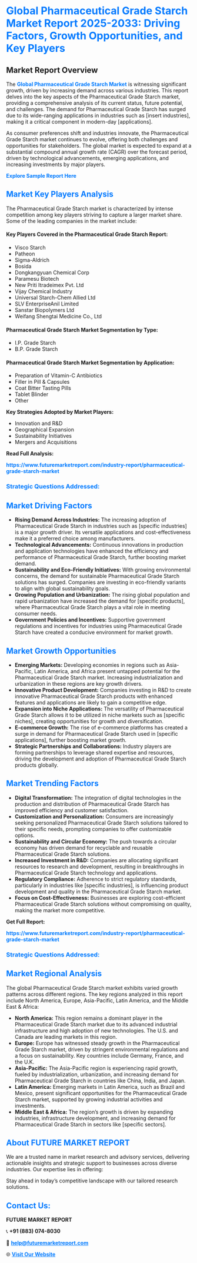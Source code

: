 <h1 style="color: #007BFF;">Global Pharmaceutical Grade Starch Market Report 2025-2033: Driving Factors, Growth Opportunities, and Key Players</h1>

<section id="overview">
<h2>Market Report Overview</h2>
<p>The <a href="https://www.futuremarketreport.com/industry-report/pharmaceutical-grade-starch-market" style="color: #007BFF; text-decoration: none;"><strong>Global Pharmaceutical Grade Starch Market</strong></a> is witnessing significant growth, driven by increasing demand across various industries. This report delves into the key aspects of the Pharmaceutical Grade Starch market, providing a comprehensive analysis of its current status, future potential, and challenges. The demand for Pharmaceutical Grade Starch has surged due to its wide-ranging applications in industries such as [insert industries], making it a critical component in modern-day [applications].</p>
<p>As consumer preferences shift and industries innovate, the Pharmaceutical Grade Starch market continues to evolve, offering both challenges and opportunities for stakeholders. The global market is expected to expand at a substantial compound annual growth rate (CAGR) over the forecast period, driven by technological advancements, emerging applications, and increasing investments by major players.</p>
</section>

<section id="overview">
<p><a href="https://www.futuremarketreport.com/request-sample/reportId=102261" style="color: #007BFF; text-decoration: none;"><strong>Explore Sample Report Here</strong></a></p>
</section>

<section id="key-players">
<h2 style="color: #007BFF;">Market Key Players Analysis</h2>
<p>The Pharmaceutical Grade Starch market is characterized by intense competition among key players striving to capture a larger market share. Some of the leading companies in the market include:</p>
<h4>Key Players Covered in the Pharmaceutical Grade Starch Report:</h4>
<ul><li>Visco Starch</li><li>Patheon</li><li>Sigma-Aldrich</li><li>Bosida</li><li>Dongkangyuan Chemical Corp</li><li>Paramesu Biotech</li><li>New Priti Itradeimex Pvt. Ltd</li><li>Vijay Chemical Industry</li><li>Universal Starch-Chem Allied Ltd</li><li>SLV EnterpriseAnil Limited</li><li>Sanstar Biopolymers Ltd</li><li>Weifang Shengtai Medicine Co., Ltd</li></ul>
<h4>Pharmaceutical Grade Starch Market Segmentation by Type:</h4>
<ul><li>I.P. Grade Starch</li><li>B.P. Grade Starch</li></ul>

<h4>Pharmaceutical Grade Starch Market Segmentation by Application:</h4>
<ul><li>Preparation of Vitamin-C Antibiotics</li><li>Filler in Pill &amp; Capsules</li><li>Coat Bitter Tasting Pills</li><li>Tablet Blinder</li><li>Other</li></ul>
<p><strong>Key Strategies Adopted by Market Players:</strong></p>
<ul>
<li>Innovation and R&D</li>
<li>Geographical Expansion</li>
<li>Sustainability Initiatives</li>
<li>Mergers and Acquisitions</li>
</ul>
</section>

<section>
<p><strong>Read Full Analysis: </strong></p><a href="https://www.futuremarketreport.com/industry-report/pharmaceutical-grade-starch-market" style="color: #007BFF; text-decoration: none;"><strong>https://www.futuremarketreport.com/industry-report/pharmaceutical-grade-starch-market</strong></a>
<h3 style="color: #007BFF;">Strategic Questions Addressed:</h3>
</section>

<section id="driving-factors">
<h2 style="color: #007BFF;">Market Driving Factors</h2>
<ul>
<li><strong>Rising Demand Across Industries:</strong> The increasing adoption of Pharmaceutical Grade Starch in industries such as [specific industries] is a major growth driver. Its versatile applications and cost-effectiveness make it a preferred choice among manufacturers.</li>
<li><strong>Technological Advancements:</strong> Continuous innovations in production and application technologies have enhanced the efficiency and performance of Pharmaceutical Grade Starch, further boosting market demand.</li>
<li><strong>Sustainability and Eco-Friendly Initiatives:</strong> With growing environmental concerns, the demand for sustainable Pharmaceutical Grade Starch solutions has surged. Companies are investing in eco-friendly variants to align with global sustainability goals.</li>
<li><strong>Growing Population and Urbanization:</strong> The rising global population and rapid urbanization have increased the demand for [specific products], where Pharmaceutical Grade Starch plays a vital role in meeting consumer needs.</li>
<li><strong>Government Policies and Incentives:</strong> Supportive government regulations and incentives for industries using Pharmaceutical Grade Starch have created a conducive environment for market growth.</li>
</ul>
</section>

<section id="growth-opportunities">
<h2 style="color: #007BFF;">Market Growth Opportunities</h2>
<ul>
<li><strong>Emerging Markets:</strong> Developing economies in regions such as Asia-Pacific, Latin America, and Africa present untapped potential for the Pharmaceutical Grade Starch market. Increasing industrialization and urbanization in these regions are key growth drivers.</li>
<li><strong>Innovative Product Development:</strong> Companies investing in R&D to create innovative Pharmaceutical Grade Starch products with enhanced features and applications are likely to gain a competitive edge.</li>
<li><strong>Expansion into Niche Applications:</strong> The versatility of Pharmaceutical Grade Starch allows it to be utilized in niche markets such as [specific niches], creating opportunities for growth and diversification.</li>
<li><strong>E-commerce Growth:</strong> The rise of e-commerce platforms has created a surge in demand for Pharmaceutical Grade Starch used in [specific applications], further boosting market growth.</li>
<li><strong>Strategic Partnerships and Collaborations:</strong> Industry players are forming partnerships to leverage shared expertise and resources, driving the development and adoption of Pharmaceutical Grade Starch products globally.</li>
</ul>
</section>

<section id="trending-factors">
<h2 style="color: #007BFF;">Market Trending Factors</h2>
<ul>
<li><strong>Digital Transformation:</strong> The integration of digital technologies in the production and distribution of Pharmaceutical Grade Starch has improved efficiency and customer satisfaction.</li>
<li><strong>Customization and Personalization:</strong> Consumers are increasingly seeking personalized Pharmaceutical Grade Starch solutions tailored to their specific needs, prompting companies to offer customizable options.</li>
<li><strong>Sustainability and Circular Economy:</strong> The push towards a circular economy has driven demand for recyclable and reusable Pharmaceutical Grade Starch solutions.</li>
<li><strong>Increased Investment in R&D:</strong> Companies are allocating significant resources to research and development, resulting in breakthroughs in Pharmaceutical Grade Starch technology and applications.</li>
<li><strong>Regulatory Compliance:</strong> Adherence to strict regulatory standards, particularly in industries like [specific industries], is influencing product development and quality in the Pharmaceutical Grade Starch market.</li>
<li><strong>Focus on Cost-Effectiveness:</strong> Businesses are exploring cost-efficient Pharmaceutical Grade Starch solutions without compromising on quality, making the market more competitive.</li>
</ul>
</section>

<section>
<p><strong>Get Full Report: </strong></p><a href="https://www.futuremarketreport.com/industry-report/pharmaceutical-grade-starch-market" style="color: #007BFF; text-decoration: none;"><strong>https://www.futuremarketreport.com/industry-report/pharmaceutical-grade-starch-market</strong></a>
<h3 style="color: #007BFF;">Strategic Questions Addressed:</h3>
</section>


<section id="regional-analysis">
<h2 style="color: #007BFF;">Market Regional Analysis</h2>
<p>The global Pharmaceutical Grade Starch market exhibits varied growth patterns across different regions. The key regions analyzed in this report include North America, Europe, Asia-Pacific, Latin America, and the Middle East & Africa:</p>
<ul>
<li><strong>North America:</strong> This region remains a dominant player in the Pharmaceutical Grade Starch market due to its advanced industrial infrastructure and high adoption of new technologies. The U.S. and Canada are leading markets in this region.</li>
<li><strong>Europe:</strong> Europe has witnessed steady growth in the Pharmaceutical Grade Starch market, driven by stringent environmental regulations and a focus on sustainability. Key countries include Germany, France, and the U.K.</li>
<li><strong>Asia-Pacific:</strong> The Asia-Pacific region is experiencing rapid growth, fueled by industrialization, urbanization, and increasing demand for Pharmaceutical Grade Starch in countries like China, India, and Japan.</li>
<li><strong>Latin America:</strong> Emerging markets in Latin America, such as Brazil and Mexico, present significant opportunities for the Pharmaceutical Grade Starch market, supported by growing industrial activities and investments.</li>
<li><strong>Middle East & Africa:</strong> The region’s growth is driven by expanding industries, infrastructure development, and increasing demand for Pharmaceutical Grade Starch in sectors like [specific sectors].</li>
</ul>
</section>

<footer>
<h2 style="color: #007BFF;">About FUTURE MARKET REPORT</h2>
<p>We are a trusted name in market research and advisory services, delivering actionable insights and strategic support to businesses across diverse industries. Our expertise lies in offering:</p>

<p>Stay ahead in today’s competitive landscape with our tailored research solutions.</p>

<h2 style="color: #007BFF;">Contact Us:</h2>
<p><strong>FUTURE MARKET REPORT</strong></p>
<p>📞 <strong>+91 (883) 074-8030</strong></p>
<p>📧 <strong><a href="mailto:help@futuremarketreport.com" style="color: #007BFF;">help@futuremarketreport.com</a></strong></p>
<p>🌐 <strong><a href="https://www.futuremarketreport.com/" style="color: #007BFF;">Visit Our Website</a></strong></p>
</footer>